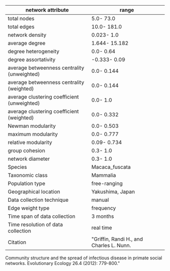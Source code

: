 network attribute|range
---|---
total nodes|5.0- 73.0
total edges|10.0- 181.0
network density|0.023- 1.0
average degree|1.644- 15.182
degree heterogeneity|0.0- 0.64
degree assortativity|-0.333- 0.09
average betweenness centrality (unweighted)|0.0- 0.144
average betweenness centrality (weighted)|0.0- 0.144
average clustering coefficient (unweighted)|0.0- 1.0
average clustering coefficient (weighted)|0.0- 0.332
Newman modularity|0.0- 0.503
maximum modularity|0.0- 0.777
relative modularity|0.09- 0.734
group cohesion|0.3- 1.0
network diameter|0.3- 1.0
Species|Macaca_fuscata
Taxonomic class|Mammalia
Population type|free-ranging
Geographical location|Yakushima, Japan
Data collection technique|manual 
Edge weight type|frequency
Time span of data collection|3 months
Time resolution of data collection|real time
Citation|"Griffin, Randi H., and Charles L. Nunn. 
Community structure and the spread of infectious disease in primate social networks.
 Evolutionary Ecology 26.4 (2012): 779-800."
